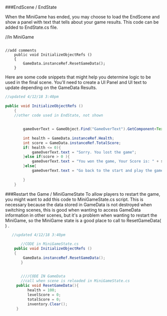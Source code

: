 ###EndScene / EndState

When the MiniGame has ended, you may choose to load the EndScene and show a panel with text that tells about your game results.  This code can be added to EndState.cs file.


//In MiniGame


```

//add comments
	public void InitializeObjectRefs ()
	{
        GameData.instanceRef.ResetGameData();
    }

```



Here are some code snippets that might help you determine logic to be used in the final scene.  You'll need to create a UI Panel and UI text to update depending on the GameData Results.



```java
//updated 4/12/18 3:40pm
	
public void InitializeObjectRefs ()
	{
	//other code used in EndState, not shown
    
    	
        gameOverText = GameObject.Find("GameOverText").GetComponent<Text>();
       
        int health = GameData.instanceRef.Health;
        int score = GameData.instanceRef.TotalScore;
        if( health <= 0){
            gameOverText.text = "Sorry. You lost the game";
        }else if(score > 0 ){
            gameOverText.text = "You won the game, Your Score is: " + score;
        }else{
            gameOverText.text = "Go back to the start and play the game ";
       
        }
	}

```





###Restart the Game /  MiniGameState
To allow players to restart the game, you might want to add this code to MiniGameState.cs script.  This is necessary because the data stored in GameData is not destroyed when switching scenes, this is good when wanting to access GameData information in other scenes, but it's a problem when wanting to restart the MiniGame, so the MiniGame state is a good place to call to  ResetGameData( ) . 	
	

```java
   //updated 4/12/18 3:40pm
       
       //CODE in MiniGameState.cs
	public void InitializeObjectRefs ()
	{
        GameData.instanceRef.ResetGameData();
       }
       
       
       ////CODE IN GameData
       //call when scene is reloaded in MiniGameState.cs
     public void ResetGameData(){
          health = 100;
          levelScore = 0;
          totalScore = 0;
          inventory.Clear();
     }
```

